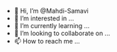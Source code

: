- 👋 Hi, I’m @Mahdi-Samavi
- 👀 I’m interested in ...
- 🌱 I’m currently learning ...
- 💞️ I’m looking to collaborate on ...
- 📫 How to reach me ...

<!---
Mahdi-Samavi/Mahdi-Samavi is a ✨ special ✨ repository because its `README.md` (this file) appears on your GitHub profile.
You can click the Preview link to take a look at your changes.
--->

